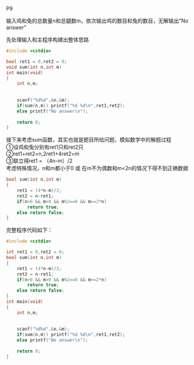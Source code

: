 P9

输入鸡和兔的总数量n和总腿数m，依次输出鸡的数目和兔的数目，无解输出"No answer"

先处理输入和主程序构建出整体思路
```C++
#include <cstdio>

bool ret1 = 0,ret2 = 0;
void sum(int n,int m)
int main(void)
{
	int n,m;
	
	
	scanf("%d%d",&n,&m);
	if(sum(n,m)) printf("%d %d\n",ret1,ret2);
	else printf("No answer\n");
	
	return 0;
}
```

接下来考虑sum函数，其实也就是题目所给问题，模拟数学中的解题过程\
①设鸡和兔分别有ret1只和ret2只<br>
②ret1+ret2=n,2ret1+4ret2=m<br>
③联立得ret1 = （4n-m）/2\
考虑特殊情况，n和m都小于0 或 在m不为偶数和m<2n的情况下得不到正确数据
```C++
bool sum(int n,int m)
{
	ret1 = (4*n-m)/2;
	ret2 = n-ret1;
	if(n>0 && m>0 && m%2==0 && m>=2*n)
		return true;
	else return false;
}
```
完整程序代码如下：
```C++
#include <cstdio>

int ret1 = 0,ret2 = 0;
bool sum(int n,int m)
{
	ret1 = (4*n-m)/2;
	ret2 = n-ret1;
	if(n>0 && m>0 && m%2==0 && m>=2*n)
		return true;
	else return false;
}
int main(void)
{
	int n,m;
	
	
	scanf("%d%d",&n,&m);
	if(sum(n,m)) printf("%d %d\n",ret1,ret2);
	else printf("No answer\n");
	
	return 0;
}
```
